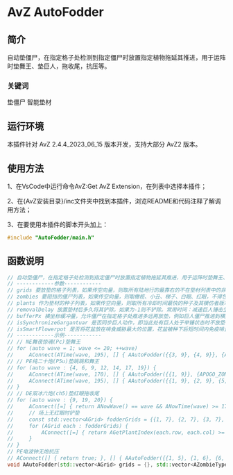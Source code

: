 <!--
 * @Author: qrmd
 * @Date: 2023-07-31 19:06:25
 * @LastEditors: qrmd
 * @LastEditTime: 2023-08-14 11:22:47
 * @Description: 
-->
# AvZ AutoFodder

## 简介

自动垫僵尸，在指定格子处检测到指定僵尸时放置指定植物拖延其推进，用于运阵时垫舞王、垫巨人，拖收尾，抗压等。

### 关键词

垫僵尸 智能垫材

## 运行环境

本插件针对 AvZ 2.4.4_2023_06_15 版本开发，支持大部分 AvZ2 版本。

## 使用方法

1、在VsCode中运行命令AvZ:Get AvZ Extension，在列表中选择本插件；

2、在{AvZ安装目录}/inc文件夹中找到本插件，浏览README和代码注释了解调用方法；

3、在要使用本插件的脚本开头加上：
```c++
#include "AutoFodder/main.h"
```
## 函数说明

```c++
// 自动垫僵尸，在指定格子处检测到指定僵尸时放置指定植物拖延其推进，用于运阵时垫舞王、垫巨人，拖收尾，抗压等
// ------------参数------------
// grids 要放垫的格子列表，如果传空向量，则取所有陆地行的最靠右的不在垫材列表中的非一次性植物的右边的格子
// zombies 要阻挡的僵尸列表，如果传空向量，则取橄榄、小丑、梯子、白眼、红眼，不得包含：冰车、气球、矿工、投篮、蹦极，因为垫材通常对它们无效
// plants 作为垫材的种子列表，如果传空向量，则取所有冷却时间最快的种子及其模仿者版本，阳光花费少者优先
// removalDelay 放置垫材后多久将其铲除，如果为-1则不铲除。常用时间：减速巨人锤击生效时间266cs，防止跳跳起跳时间79cs。长期连接时建议不铲除，否则可能会意外铲除原垫材消失后在此格子放置的新植物
// bufferPx 横坐标缓冲量，允许僵尸在指定格子处推进多远再放垫，例如巨人僵尸推进到横坐标不大于440时会对5列植物举锤，如果bufferPx填入30，巨人僵尸推进到横坐标不大于410时才放垫。允许为负值
// isSynchronizeGargantuar 是否同步巨人动作，即当此处有巨人处于举锤状态时不放垫
// isSmartFlowerpot 是否将花盆放在啃食威胁最大的位置，花盆被种下后短时间内免疫啃食伤害，因此需要同时放置多个垫材时，花盆适合放在最容易被啃穿的位置
// ------------示例------------
// // NE舞夜惊魂(Pc)垫舞王
// for (auto wave = 1; wave <= 20; ++wave)
//     AConnect(ATime(wave, 195), [] { AAutoFodder({{3, 9}, {4, 9}}, {ADANCING_ZOMBIE}, {}, 4); });
// // PE纯二十炮(P5u)垫跳跳和舞王
// for (auto wave : {4, 6, 9, 12, 14, 17, 19}) {
//     AConnect(ATime(wave, 170), [] { AAutoFodder({{1, 9}}, {APOGO_ZOMBIE}, {}, 79); });
//     AConnect(ATime(wave, 195), [] { AAutoFodder({{1, 9}, {2, 9}, {5, 9}, {6, 9}}, {ADANCING_ZOMBIE}, {}, 79); });
// }
// // DE双冰六炮(ch5)垫红眼拖收尾
// for (auto wave : {9, 19, 20}) {
//     AConnect([=] { return ANowWave() == wave && ANowTime(wave) >= 1700; }, [] { AAutoFodder(); });
//     // 场上无红眼时铲垫
//     const std::vector<AGrid> fodderGrids = {{1, 7}, {2, 7}, {3, 7}, {4, 7}, {5, 7}};
//     for (AGrid each : fodderGrids) {
//         AConnect([=] { return AGetPlantIndex(each.row, each.col) >= 0 && !AIsZombieExist(AGIGA_GARGANTUAR); }, [=] { AShovel(each.row, each.col); });
//     }
// }
// PE电波钟无炮抗压
// AConnect([] { return true; }, [] { AAutoFodder({{1, 5}, {1, 6}, {6, 5}, {6, 6}, {5, 7}, {2, 7}}, {}, {}, -1, 25); });
void AAutoFodder(std::vector<AGrid> grids = {}, std::vector<AZombieType> zombies = {}, std::vector<APlantType> plants = {}, int removalDelay = -1, int bufferPx = 0, bool isSynchronizeGargantuar = true, bool isSmartFlowerpot = true);
```
